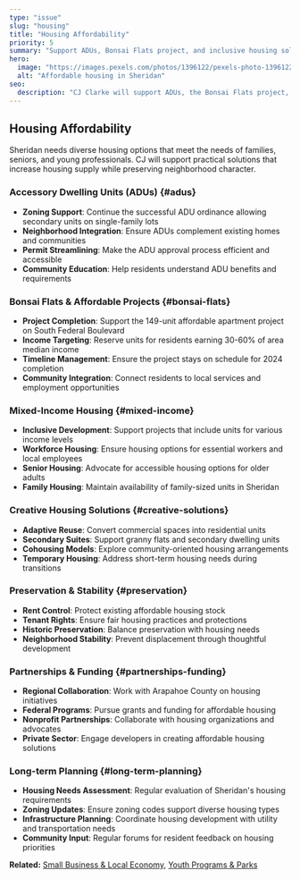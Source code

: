 ```yaml
---
type: "issue"
slug: "housing"
title: "Housing Affordability"
priority: 5
summary: "Support ADUs, Bonsai Flats project, and inclusive housing solutions for all Sheridan residents."
hero:
  image: "https://images.pexels.com/photos/1396122/pexels-photo-1396122.jpeg"
  alt: "Affordable housing in Sheridan"
seo:
  description: "CJ Clarke will support ADUs, the Bonsai Flats project, and inclusive housing solutions to ensure Sheridan remains affordable for all residents."
---
```


## Housing Affordability

Sheridan needs diverse housing options that meet the needs of families, seniors, and young professionals. CJ will support practical solutions that increase housing supply while preserving neighborhood character.

### Accessory Dwelling Units (ADUs) {#adus}
- **Zoning Support**: Continue the successful ADU ordinance allowing secondary units on single-family lots
- **Neighborhood Integration**: Ensure ADUs complement existing homes and communities
- **Permit Streamlining**: Make the ADU approval process efficient and accessible
- **Community Education**: Help residents understand ADU benefits and requirements

### Bonsai Flats & Affordable Projects {#bonsai-flats}
- **Project Completion**: Support the 149-unit affordable apartment project on South Federal Boulevard
- **Income Targeting**: Reserve units for residents earning 30-60% of area median income
- **Timeline Management**: Ensure the project stays on schedule for 2024 completion
- **Community Integration**: Connect residents to local services and employment opportunities

### Mixed-Income Housing {#mixed-income}
- **Inclusive Development**: Support projects that include units for various income levels
- **Workforce Housing**: Ensure housing options for essential workers and local employees
- **Senior Housing**: Advocate for accessible housing options for older adults
- **Family Housing**: Maintain availability of family-sized units in Sheridan

### Creative Housing Solutions {#creative-solutions}
- **Adaptive Reuse**: Convert commercial spaces into residential units
- **Secondary Suites**: Support granny flats and secondary dwelling units
- **Cohousing Models**: Explore community-oriented housing arrangements
- **Temporary Housing**: Address short-term housing needs during transitions

### Preservation & Stability {#preservation}
- **Rent Control**: Protect existing affordable housing stock
- **Tenant Rights**: Ensure fair housing practices and protections
- **Historic Preservation**: Balance preservation with housing needs
- **Neighborhood Stability**: Prevent displacement through thoughtful development

### Partnerships & Funding {#partnerships-funding}
- **Regional Collaboration**: Work with Arapahoe County on housing initiatives
- **Federal Programs**: Pursue grants and funding for affordable housing
- **Nonprofit Partnerships**: Collaborate with housing organizations and advocates
- **Private Sector**: Engage developers in creating affordable housing solutions

### Long-term Planning {#long-term-planning}
- **Housing Needs Assessment**: Regular evaluation of Sheridan's housing requirements
- **Zoning Updates**: Ensure zoning codes support diverse housing types
- **Infrastructure Planning**: Coordinate housing development with utility and transportation needs
- **Community Input**: Regular forums for resident feedback on housing priorities

**Related:** [Small Business & Local Economy](/issues/local-economy), [Youth Programs & Parks](/issues/youth-programs)

